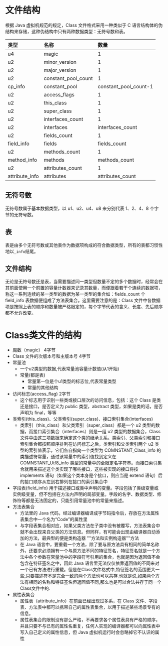# 文件结构

根据 Java 虚拟机规范的规定，Class 文件格式采用一种类似于 C 语言结构体的伪结构来存储，这种伪结构中只有两种数据类型：无符号数和表。

| 类型     | 名称     |数量|
| :------------- | :------------- | :------------- |
|u4| magic|1|
|u2| minor_version|1|
|u2| major_version|1|
|u2| constant_pool_count|1|
|cp_info| constant_pool|constant_pool_count-1|
|u2| access_flags|1|
|u2| this_class|1|
|u2| super_class|1|
|u2| interfaces_count|1|
|u2| interfaces|interfaces_count|
|u2| fields_count|1|
|field_info| fields|fields_count|
|u2| methods_count|1|
|method_info| methods|methods_count|
|u2| attributes_count|1|
|attribute_info| attributes|attributes_count|

## 无符号数
无符号数属于基本数据类型，以 u1、u2、u4、u8 来分别代表 1、2、4、8 个字节的无符号数。

## 表
表是由多个无符号数或其他表作为数据项构成的符合数据类型，所有的表都习惯性地以`_info`结尾。

## 文件结构

无论是无符号数还是表，当需要描述同一类型但数量不定的多个数据时，经常会在其前面使用一个前置的容量计数器来记录其数量，而便跟着若干个连续的数据项，称这一系列连续的某一类型的数据为某一类型的集合如：fields_count 个 field_info 表数据便组成了方法表集合。这里需要注意的是：Class 文件中各数据项是按照上表的顺序和数量被严格限定的，每个字节代表的含义、长度、先后顺序都不允许改变。

# Class类文件的结构

* 魔数（magic） 4字节
* Class 文件的次版本号和主版本号 4字节
* 常量池
    * 一个u2类型的数据,代表常量池容量计数值(从1开始)
    * 常量(都是表)
        * 常量第一位是个u1类型的标志位,代表常量类型
        * 常量的其他结构
* 访问标志(access_flag) 2字节
    * 这个标志用于识别一些类或接口层次的访问信息，包括：这个 Class 是类还是接口，是否定义为 public 类型，abstract 类型，如果是类的话，是否声明为 final，等等
* 类索引(this_class)、父类索引(super_class)、接口索引集合(interfaces)
    * 类索引（this_class）和父类索引（super_class）都是一个 u2 类型的数据，而接口索引集合（interfaces）则是一组 u2 类型的数据集合，Class 文件中由这三项数据来确定这个类的继承关系。类索引、父类索引和接口索引集合都按照顺序排列在访问标志之后，类索引和父类索引两个 u2 类型的索引值表示，它们各自指向一个类型为 COMNSTANT_Class_info 的类描述符常量，通过该常量中的索引值找到定义在 COMNSTANT_Utf8_info 类型的常量中的全限定名字符串。而接口索引集合就用来描述这个类实现了哪些接口，这些被实现的接口将按 implements 语句（如果这个类本身是个接口，则应当是 extend 语句）后的接口顺序从左到右排列在接口的索引集合中
* 字段表(field_info)
    用于描述接口或类中声明的变量。字段包括了类级变量或实例级变量，但不包括在方法内声明的局部变量。字段的名字、数据类型、修饰符等都是无法固定的，只能引用常量池中的常量来描述。
* 方法表集合
    * 方法里的 Java 代码，经过编译器编译成字节码指令后，存放在方法属性表集合中一个名为“Code”的属性里
    * 与字段表集合相对应，如果父类方法在子类中没有被覆写，方法表集合中就不会出现来自父类的方法信息。但同样，有可能会出现由编译器自动添加的方法，最典型的便是类构造器 "<clinit>"方法和实例构造器"<init>"方法
    * 在 Java 语言中，要重载一个方法，除了要与原方法具有相同的简单名称外，还要求必须拥有一个与原方法不同的特征签名，特征签名就是一个方法中各个参数在常量池中的字段符号引用的集合，也就是因为返回值不会包含在特征签名之中，因此 Java 语言里无法仅仅依靠返回值的不同来对一个已有方法进行重载。但是在Class文件格式中,特征签名的范围更大一些,只要描述符不是完全一致的两个方法也可以共存.也就是说,如果两个方法有相同的名称和特征签名但返回值不同,那么也是可以合法共存于同一个Class文件中的.
* 属性表集合
    * 属性表（attribute_info）在前面已经出现过多系，在 Class 文件、字段表、方法表中都可以携带自己的属性表集合，以用于描述某些场景专有的信息。
    * 属性表集合的限制没有那么严格，不再要求各个属性表具有严格的顺序，并且只要不与已有的属性名重复，任何人实现的编译器都可以向属性表中写入自己定义的属性信息，但 Java 虚拟机运行时会忽略掉它不认识的属性























#
